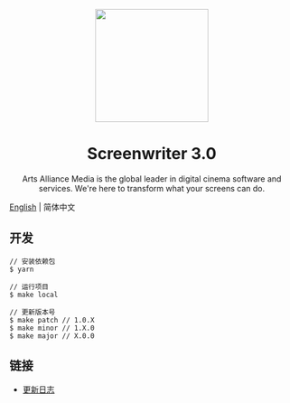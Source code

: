 <p align="center">
    <img width="200" src="./src/assets/aam-logo.svg">
</p>

<h1 align="center">Screenwriter 3.0</h1>

<p align="center">
    Arts Alliance Media is the global leader in digital cinema software and services. We're here to transform what your screens can do.
</p>

[English](./README.md) | 简体中文

## 开发
```
// 安装依赖包
$ yarn

// 运行项目
$ make local

// 更新版本号
$ make patch // 1.0.X
$ make minor // 1.X.0
$ make major // X.0.0
```

## 链接
- [更新日志](./CHANGELOG.zh-CN.md)
